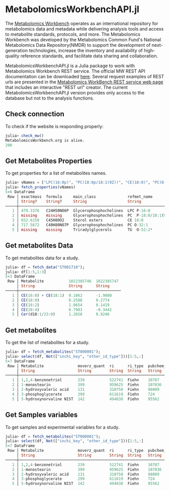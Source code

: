 # MetabolomicsWorkbenchAPI.jl

The [Metabolomics Workbench](https://www.metabolomicsworkbench.org/) operates as an international repository for metabolomics data and metadata while delivering analysis tools and access to metabolite standards, protocols, and more. The Metabolomics Workbench was developed by the Metabolomics Common Fund's National Metabolomics Data Repository(NMDR) to support the development of next-generation technologies, increase the inventory and availability of high-quality reference standards, and facilitate data sharing and collaboration.

MetabolomicsWorkbenchAPI.jl is a Julia package to work with Metabolomics Workbench REST service. The official MW REST API documentation can be downloaded [here](https://www.metabolomicsworkbench.org/tools/MWRestAPIv1.0.pdf). Several request examples of REST urls are presented in the [Metabolomics WorkBench REST service web page](https://www.metabolomicsworkbench.org/tools/mw_rest.php) that includes an interactive "REST url" creator.
The current  MetabolomicsWorkbenchAPI.jl version provides only access to the database but not to the analysis functions.


## Check connection 

To check if the website is responding properly:

```Julia
julia> check_mw()
MetabolomicsWorkbench.org is alive.
200
```

## Get Metabolites Properties 

To get properties for a list of metabolites names.

```Julia
julia> vNames = ["LPC(16:0p)", "PC(18:0p/18:1(9Z))", "CE(18:0)", "PC(O-32:1)", "TG(O-52:2)"];
julia> fetch_properties(vNames)
5×6 DataFrame
 Row │ exactmass  formula     main_class              refmet_name         sub_class     super_class
     │ String?    String?     String                  String                String        String
─────┼─────────────────────────────────────────────────────────────────────────────────────────────────────────
   1 │ 479.3376   C24H50NO6P  Glycerophosphocholines  LPC P-16:0            O-LPC         Glycerophospholipids
   2 │ missing    missing     Glycerophosphocholines  PC  P-18:0/18:1(9Z)*  PC            Glycerophospholipids
   3 │ 652.6158   C45H80O2    Sterol esters           CE 18:0               Chol. esters  Sterol Lipids
   4 │ 717.5672   C40H80NO7P  Glycerophosphocholines  PC O-32:1             O-PC          Glycerophospholipids
   5 │ missing    missing     Triradylglycerols       TG  O-52:2*           O-TAG         Glycerolipids
```


## Get metabolites Data 

To get metabolites data for a study.

```Julia
julia> df = fetch_data("ST001710");
julia> df[1:5,1:3]
5×3 DataFrame
 Row │ Metabolite           1022385746  1022385747 
     │ String               String      String     
─────┼─────────────────────────────────────────────
   1 │ CE(16:0) + CE(18:1)  0.1062      -1.9080
   2 │ CE(18:0)             0.2580      0.2774
   3 │ CE(18:2)             1.0654      0.1419
   4 │ CE(20:4)             0.7983      -0.3442
   5 │ Cer(d18:1/23:0)      1.2658      0.9246
```

## Get metabolites 

To get the list of metabolites for a study.

```Julia
julia> df = fetch_metabolites("ST000001");
julia> select(df, Not(["inchi_key", "other_id_type"]))[1:5,:]
5×7 DataFrame
 Row │ Metabolite               moverz_quant  ri      ri_type  pubchem_id  kegg_id  other_id 
     │ String                   String        String  String   String      String   String   
─────┼───────────────────────────────────────────────────────────────────────────────────────
   1 │ 1,2,4-benzenetriol       239           522741  Fiehn    10787       C02814   205673
   2 │ 1-monostearin            399           959625  Fiehn    107036      D01947   202835
   3 │ 2-hydroxyvaleric acid    131           310750  Fiehn    98009                218773
   4 │ 3-phosphoglycerate       299           611619  Fiehn    724         C00597   217821
   5 │ 5-hydroxynorvaline NIST  142           494838  Fiehn    95562                200384
```

## Get Samples variables 

To get samples and experimental variables for a study.

```Julia
julia> df = fetch_metabolites("ST000001");
julia> select(df, Not(["inchi_key", "other_id_type"]))[1:5,:]
5×7 DataFrame
 Row │ Metabolite               moverz_quant  ri      ri_type  pubchem_id  kegg_id  other_id 
     │ String                   String        String  String   String      String   String   
─────┼───────────────────────────────────────────────────────────────────────────────────────
   1 │ 1,2,4-benzenetriol       239           522741  Fiehn    10787       C02814   205673
   2 │ 1-monostearin            399           959625  Fiehn    107036      D01947   202835
   3 │ 2-hydroxyvaleric acid    131           310750  Fiehn    98009                218773
   4 │ 3-phosphoglycerate       299           611619  Fiehn    724         C00597   217821
   5 │ 5-hydroxynorvaline NIST  142           494838  Fiehn    95562                200384
```